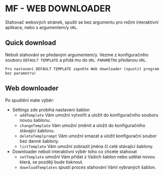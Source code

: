 # MF - WEB DOWNLOADER

Stahovač webových stránek, spuští se bez argumentu pro režim interaktivní aplikace, nebo s argumentem/y `URL`.

## Quick download
Neboli stahování se předaným argumentem/y. Vezme z konfiguračního souboru `DEFAULT TEMPLATE` a přidá mu do `URL PARAMETRU` předanou `URL`.

    Pro nastavení DEFAULT TEMPLATE zapněte Web downloader (spustit program bez parametru)

## Web downloader
Po spuštění máte výběr:
* Settings zde probíhá nastavení šablon
  * `addTemplate` Vám umožní vytvořit a uložit do konfiguračního souboru novou šablonu. 
  * `changeTemplate` Vám umožní změnit a uložit do konfiguračního stávající šablonu.
  * `deleteTemplprompt` Vám umožní smazat a uložit konfigurační soubor bez danné šablony.
  * `listTemplate` Vám umožní zobrazit jména či celé stávající šablony.
* Downloader neboli interaktivní výběr toho co chcete stahovat
    * `setTemplate` umožní Vám přidat z Vašich šablon nebo udělat novou která, se později bude tisknout.
    * `downloadTemplates` spustí proces stahování Vámi vybraných šablon.